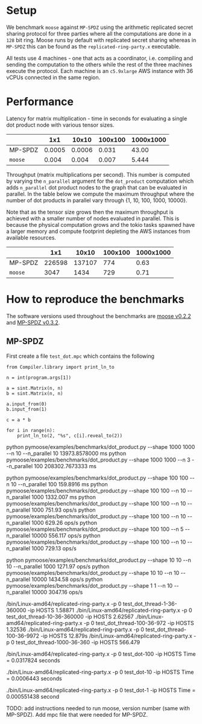 # Setup

We benchmark `moose` against `MP-SPDZ` using the arithmetic replicated secret
sharing protocol for three parties where all the computations are done in a
`128` bit ring.  Moose runs by default with replicated secret sharing whereas in
`MP-SPDZ` this can be found as the `replicated-ring-party.x` executable.

All tests use 4 machines - one that acts as a coordinator, i.e. compiling and
sending the computation to the others while the rest of the three machines
execute the protocol. Each machine is an `c5.9xlarge` AWS instance with 36 vCPUs
connected in the same region.

# Performance

Latency for matrix multiplication - time in seconds for evaluating a single dot product
node with various tensor sizes.

|         | 1x1      | 10x10    | 100x100  | 1000x1000 |
| ------- | -------- | -------- | -------- | --------- |
| MP-SPDZ | 0.0005      | 0.0006      | 0.031    | 43.00     |
| `moose` | 0.004      | 0.004     | 0.007    | 5.444     |


Throughput (matrix multiplications per second). This number is computed by
varying the `n_parallel` argument for the `dot_product` computation which adds
`n_parallel` dot product nodes to the graph that can be evaluated in parallel.
In the table below we compute the maximum throughput where the number of dot
products in parallel vary through {1, 10, 100, 1000, 10000}.

Note that as the tensor size grows then the maximum throughput is achieved
with a smaller number of nodes evaluated in parallel. This is because the
physical computation grows and the tokio tasks spawned have a larger memory and
compute footprint depleting the AWS instances from available resources.

|         | 1x1   | 10x10    | 100x100  | 1000x1000 |
| ------- | -------- | -------- | -------- | --------- |
| MP-SPDZ | 226598      | 137107      | 774    | 0.63     |
| `moose` | 3047      | 1434      | 729    | 0.71     |


# How to reproduce the benchmarks

The software versions used throughout the benchmarks are [moose v0.2.2](https://github.com/tf-encrypted/moose/releases/tag/v0.2.2) and [MP-SPDZ v0.3.2](https://github.com/data61/MP-SPDZ/releases/tag/v0.3.2).


## MP-SPDZ

First create a file `test_dot.mpc` which contains the following

```
from Compiler.library import print_ln_to

n = int(program.args[1])

a = sint.Matrix(n, n)
b = sint.Matrix(n, n)

a.input_from(0)
b.input_from(1)

c = a * b

for i in range(n):
    print_ln_to(2, "%s", c[i].reveal_to(2))
```

python pymoose/examples/benchmarks/dot_product.py --shape 1000 1000 --n 10 --n_parallel 10  13973.8578000 ms
python pymoose/examples/benchmarks/dot_product.py --shape 1000 1000 --n 3 --n_parallel 100 208302.7673333 ms

python pymoose/examples/benchmarks/dot_product.py --shape 100 100 --n 10 --n_parallel 100 159.8916 ms
python pymoose/examples/benchmarks/dot_product.py --shape 100 100 --n 10 --n_parallel 1000 1332.007 ms
python pymoose/examples/benchmarks/dot_product.py --shape 100 100 --n 10 --n_parallel 1000 751.93 ops/s
python pymoose/examples/benchmarks/dot_product.py --shape 100 100 --n 10 --n_parallel 1000 629.26 ops/s
python pymoose/examples/benchmarks/dot_product.py --shape 100 100 --n 5 --n_parallel 10000 556.117 ops/s
python pymoose/examples/benchmarks/dot_product.py --shape 100 100 --n 10 --n_parallel 1000 729.13 ops/s


python pymoose/examples/benchmarks/dot_product.py --shape 10 10 --n 10 --n_parallel 1000 1271.97 ops/s
python pymoose/examples/benchmarks/dot_product.py --shape 10 10 --n 10 --n_parallel 10000 1434.58 ops/s
python pymoose/examples/benchmarks/dot_product.py --shape 1 1 --n 10 --n_parallel 10000  3047.16 ops/s

/bin/Linux-amd64/replicated-ring-party.x -p 0 test_dot_thread-1-36-360000 -ip HOSTS 1.58871
./bin/Linux-amd64/replicated-ring-party.x -p 0 test_dot_thread-10-36-360000 -ip HOSTS 2.62567
./bin/Linux-amd64/replicated-ring-party.x -p 0 test_dot_thread-100-36-972 -ip HOSTS 1.32536
./bin/Linux-amd64/replicated-ring-party.x -p 0 test_dot_thread-100-36-9972 -ip HOSTS 12.879s
/bin/Linux-amd64/replicated-ring-party.x -p 0 test_dot_thread-1000-36-360 -ip HOSTS 566.479

/bin/Linux-amd64/replicated-ring-party.x -p 0 test_dot-100 -ip HOSTS
Time = 0.0317824 seconds

./bin/Linux-amd64/replicated-ring-party.x -p 0 test_dot-10 -ip HOSTS
Time = 0.0006443 seconds

./bin/Linux-amd64/replicated-ring-party.x -p 0 test_dot-1 -ip HOSTS
Time = 0.000551438 second

TODO: add instructions needed to run moose, version number (same with MP-SPDZ).
Add mpc file that were needed for MP-SPDZ.